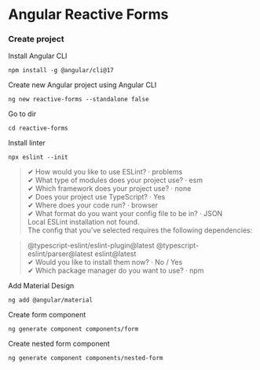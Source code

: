 # Angular Reactive Forms

### Create project

Install Angular CLI

    npm install -g @angular/cli@17

Create new Angular project using Angular CLI

    ng new reactive-forms --standalone false

Go to dir

    cd reactive-forms

Install linter

    npx eslint --init

>✔ How would you like to use ESLint? · problems  
✔ What type of modules does your project use? · esm  
✔ Which framework does your project use? · none  
✔ Does your project use TypeScript? · Yes  
✔ Where does your code run? · browser  
✔ What format do you want your config file to be in? · JSON  
Local ESLint installation not found.  
The config that you've selected requires the following dependencies:  

>@typescript-eslint/eslint-plugin@latest @typescript-eslint/parser@latest eslint@latest  
✔ Would you like to install them now? · No / Yes  
✔ Which package manager do you want to use? · npm  

Add Material Design

    ng add @angular/material

Create form component

    ng generate component components/form

Create nested form component

    ng generate component components/nested-form
